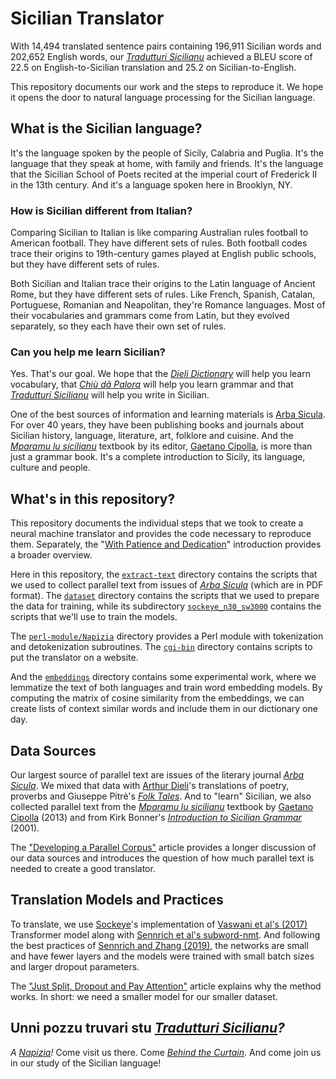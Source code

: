 # Sicilian Translator

With 14,494 translated sentence pairs containing 196,911 Sicilian words and 202,652 English words, our [_Tradutturi Sicilianu_](https://translate.napizia.com/) achieved a BLEU score of 22.5 on English-to-Sicilian translation and 25.2 on Sicilian-to-English.

This repository documents our work and the steps to reproduce it.  We hope it opens the door to natural language processing for the Sicilian language.


##  What is the Sicilian language?

It's the language spoken by the people of Sicily, Calabria and Puglia.  It's the language that they speak at home, with family and friends.  It's the language that the Sicilian School of Poets recited at the imperial court of Frederick II in the 13th century.  And it's a language spoken here in Brooklyn, NY.

###  How is Sicilian different from Italian?

Comparing Sicilian to Italian is like comparing Australian rules football to American football.  They have different sets of rules.  Both football codes trace their origins to 19th-century games played at English public schools, but they have different sets of rules.

Both Sicilian and Italian trace their origins to the Latin language of Ancient Rome, but they have different sets of rules.  Like French, Spanish, Catalan, Portuguese, Romanian and Neapolitan, they're Romance languages.  Most of their vocabularies and grammars come from Latin, but they evolved separately, so they each have their own set of rules.

###  Can you help me learn Sicilian?

Yes.  That's our goal.  We hope that the [_Dieli Dictionary_](https://www.napizia.com/cgi-bin/sicilian.pl) will help you learn vocabulary, that [_Chiù dâ Palora_](https://www.napizia.com/cgi-bin/cchiu-da-palora.pl) will help you learn grammar and that [_Tradutturi Sicilianu_](https://translate.napizia.com/) will help you write in Sicilian.

One of the best sources of information and learning materials is [Arba Sicula](http://www.arbasicula.org/).  For over 40 years, they have been publishing books and journals about Sicilian history, language, literature, art, folklore and cuisine. And the [_Mparamu lu sicilianu_](http://www.arbasicula.org/LegasOnlineStore.html#!/26-Learn-Sicilian-Mparamu-lu-sicilianu-by-Gaetano-Cipolla/p/82865121/category=0) textbook by its editor, [Gaetano Cipolla](https://en.wikipedia.org/wiki/Gaetano_Cipolla), is more than just a grammar book.  It's a complete introduction to Sicily, its language, culture and people.


##  What's in this repository?

This repository documents the individual steps that we took to create a neural machine translator and provides the code necessary to reproduce them.  Separately, the "[With Patience and Dedication](https://www.doviak.net/pages/ml-sicilian/index.shtml)" introduction provides a broader overview.

Here in this repository, the [`extract-text`](extract-text/README.md) directory contains the scripts that we used to collect parallel text from issues of [_Arba Sicula_](http://www.arbasicula.org/) (which are in PDF format).  The [`dataset`](dataset/README.md) directory contains the scripts that we used to prepare the data for training, while its subdirectory [`sockeye_n30_sw3000`](dataset/sockeye_n30_sw3000/README.md) contains the scripts that we'll use to train the models.

The [`perl-module/Napizia`](perl-module/README.md) directory provides a Perl module with tokenization and detokenization subroutines.  The [`cgi-bin`](cgi-bin/README.md) directory contains scripts to put the translator on a website.

And the [`embeddings`](embeddings/README.md) directory contains some experimental work, where we lemmatize the text of both languages and train word embedding models.  By computing the matrix of cosine similarity from the embeddings, we can create lists of context similar words and include them in our dictionary one day.


##  Data Sources

Our largest source of parallel text are issues of the literary journal [_Arba Sicula_](http://www.arbasicula.org/).  We mixed that data with [Arthur Dieli](http://www.dieli.net/)'s translations of poetry, proverbs and Giuseppe Pitrè's [_Folk Tales_](https://scn.wikipedia.org/wiki/F%C3%A0uli,_nueddi_e_cunti_pupulari_siciliani).  And to "learn" Sicilian, we also collected parallel text from the [_Mparamu lu sicilianu_](http://www.arbasicula.org/LegasOnlineStore.html#!/26-Learn-Sicilian-Mparamu-lu-sicilianu-by-Gaetano-Cipolla/p/82865121/category=0) textbook by [Gaetano Cipolla](https://en.wikipedia.org/wiki/Gaetano_Cipolla) (2013) and from Kirk Bonner's [_Introduction to Sicilian Grammar_](http://www.arbasicula.org/LegasOnlineStore.html#!/28-An-Introduction-to-Sicilian-Grammar-by-J-K-Kirk-Bonner-Edited-by-Gaetano-Cipolla/p/82865123/category=0) (2001).

The ["Developing a Parallel Corpus"](https://www.doviak.net/pages/ml-sicilian/ml-scn_p03.shtml) article provides a longer discussion of our data sources and introduces the question of how much parallel text is needed to create a good translator.


##  Translation Models and Practices

To translate, we use [Sockeye](https://awslabs.github.io/sockeye/)'s implementation of [Vaswani et al's (2017)](https://arxiv.org/abs/1706.03762) Transformer model along with [Sennrich et al's subword-nmt](https://github.com/rsennrich/subword-nmt).  And following the best practices of [Sennrich and Zhang (2019)](https://arxiv.org/abs/1905.11901), the networks are small and have fewer layers and the models were trained with small batch sizes and larger dropout parameters.

The ["Just Split, Dropout and Pay Attention"](https://www.doviak.net/pages/ml-sicilian/ml-scn_p05.shtml) article explains why the method works.  In short:  we need a smaller model for our smaller dataset.


##  Unni pozzu truvari stu [_Tradutturi Sicilianu_](https://translate.napizia.com/)_?_

_A_ [_Napizia_](https://www.napizia.com/)_!_  Come visit us there.  Come [_Behind the Curtain_](https://translate.napizia.com/cgi-bin/darreri.pl).  And come join us in our study of the Sicilian language!
